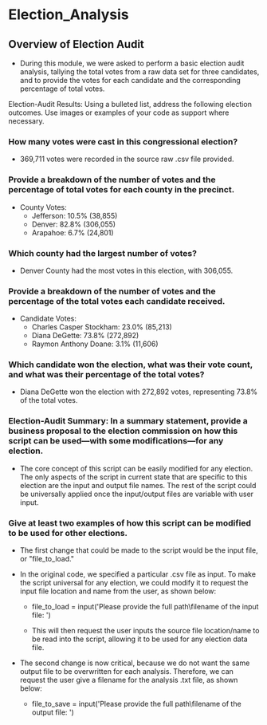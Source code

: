 # Election_Analysis

## Overview of Election Audit
* During this module, we were asked to perform a basic election audit analysis, tallying the total votes from a raw data set for three candidates, and to provide the votes for each candidate and the corresponding percentage of total votes.

Election-Audit Results: Using a bulleted list, address the following election outcomes. Use images or examples of your code as support where necessary.

### How many votes were cast in this congressional election?
* 369,711 votes were recorded in the source raw .csv file provided.

### Provide a breakdown of the number of votes and the percentage of total votes for each county in the precinct.
* County Votes:
  * Jefferson: 10.5% (38,855)
  * Denver: 82.8% (306,055)
  * Arapahoe: 6.7% (24,801)
 
### Which county had the largest number of votes?
* Denver County had the most votes in this election, with 306,055.

### Provide a breakdown of the number of votes and the percentage of the total votes each candidate received.
* Candidate Votes:
  * Charles Casper Stockham: 23.0% (85,213)
  * Diana DeGette: 73.8% (272,892)
  * Raymon Anthony Doane: 3.1% (11,606)
  
### Which candidate won the election, what was their vote count, and what was their percentage of the total votes?
* Diana DeGette won the election with 272,892 votes, representing 73.8% of the total votes.

### Election-Audit Summary: In a summary statement, provide a business proposal to the election commission on how this script can be used—with some modifications—for any election.
* The core concept of this script can be easily modified for any election. The only aspects of the script in current state that are specific to this election are the input and output file names. The rest of the script could be universally applied once the input/output files are variable with user input.

### Give at least two examples of how this script can be modified to be used for other elections.
* The first change that could be made to the script would be the input file, or "file_to_load."

* In the original code, we specified a particular .csv file as input. To make the script universal for any election, we could modify it to request the input file location and name from the user, as shown below:

  * file_to_load = input('Please provide the full path\\filename of the input file: ')

  * This will then request the user inputs the source file location/name to be read into the script, allowing it to be used for any election data file.
  
* The second change is now critical, because we do not want the same output file to be overwritten for each analysis. Therefore, we can request the user give a filename for the analysis .txt file, as shown below:
  
  * file_to_save = input('Please provide the full path\\filename of the output file: ')
  
 




 
